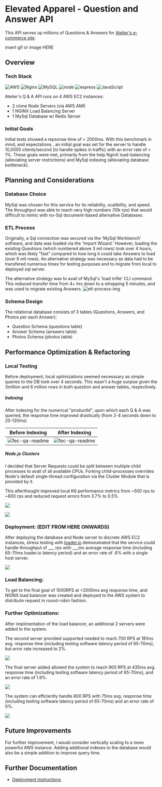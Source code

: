 # Elevated Apparel - Question and Answer API

This API serves up millions of Questions & Answers for [Atelier's e-commerce site](https://github.com/atelier-front-end/elevated).

insert gif or image HERE

## Overview

### Tech Stack

![AWS](https://img.shields.io/badge/AWS-%23FF9900.svg?style=for-the-badge&logo=amazon-aws&logoColor=white)
![Nginx](https://img.shields.io/badge/nginx-%23009639.svg?style=for-the-badge&logo=nginx&logoColor=white)
![MySQL](https://img.shields.io/badge/mysql-%2300f.svg?style=for-the-badge&logo=mysql&logoColor=white)
![node](https://img.shields.io/badge/Node.js-43853D?style=for-the-badge&logo=node.js&logoColor=white)
![express](https://img.shields.io/badge/Express.js-000000?style=for-the-badge&logo=express&logoColor=white)
![JavaScript](https://img.shields.io/badge/javascript-%23323330.svg?style=for-the-badge&logo=javascript&logoColor=%23F7DF1E)

Atelier's Q & A API runs on 4 AWS EC2 instances:
- 2 clone Node Servers (via AWS AMI)
- 1 NGINX Load Balancing Server
- 1 MySql Database w/ Redis Server

### Initial Goals

Initial tests showed a repsonse time of > 2000ms. With this benchmark in mind, and expectations , an initial goal was set for the server to handle 10,0000 clients/second (to handle spikes in traffic) with an error rate of < 1%. These goals were met, primarily from the help NginX load-balancing (alleviating server restrictions) and MySql indexing (alleviating database bottleneck).


## Planning and Considerations

### Database Choice

MySql was chosen for this service for its reliability, scalibility, and speed. The throughput was able to reach very high numbers (10k rps) that would difficult to mimic with no-Sql document-based alternative Databases.

### ETL Process

Originally, a Sql connection was secured via the 'MySql Workbench' software, and data was loaded via the 'Import Wizard.' However, loading the existing Questions (which numbered above 3 mil rows) took over 4 hours, which was likely "fast" compared to how long it could take Answers to load (over 6 mil rows). An alternative strategy was necessary as data had to be transfered numerous times for testing purposes and to migrate from local to deployed sql server.

The alternative strategy was to avail of MySql's 'load infile' CLI command. This reduced transfer time from 4+ hrs down to a whopping 5 minutes, and was used to migrate existing Answers.
![etl-process-img](./img/etl.png)

### Schema Design

The relational database consists of 3 tables (Questions, Answers, and Photos per each Answer):
* Question Schema (questions table)
* Answer Schema (answers table)
* Photos Schema (photos table)

## Performance Optimization & Refactoring

### Local Testing

Before deployment, local optimizations seemed necesssary as simple queries to the DB took over 4 seconds. This wasn't a huge surpise given the 3million and 6 million rows in both question and answer tables, respectively.

##### Indexing
After indexing for the numerical "productId", upon which each Q & A was queried, the response time improved drastically (from 2-4 seconds down to 20-120ms)

|                    Before Indexing                     |                    After Indexing                     |
| :------------------------------------------------: | :-----------------------------------------------: |
| ![fec-qa-readme](./client/dist/images/blob1.png) | ![fec-qa-readme](./client/dist/images/blob2.png) |

##### Node.js Clusters
I decided that Server Requests could be split between multiple child processes to avail of all available CPUs. Forking child-processes overrides Node's default single-thread configuration via the Cluster Module that is provided by it.

This afterthought improved local K6 performance metrics from ~500 rps to ~800 rps and reduced request errors from 3.7% to 0.5%

![](/imgs/K61.png)

![](/imgs/100RPSk6.png)

### Deployment: (EDIT FROM HERE ONWARDS)

After deploying the database and Node server to discrete AWS EC2 instances, stress testing with [loader.io](loader.io) demonstrated that the service could handle throughput of ___ rps with ___ms average response time (including 65-70ms loader.io latency period) and an error rate of .8% with a single host server.

![](/imgs/k62.png)


### Load Balancing:

To get to the final goal of 1000RPS at <2000ms avg response time, and NGINX load balancer was created and deployed to the AWS system to distribute request in round-robin fashion.

### Further Optimizations:

After implimentation of the load balancer, an additional 2 servers were added to the system.

The second server provided supported needed to reach 700 RPS at 181ms avg. response time (including testing software latency period of 65-70ms), but error rate increased to 2%.

![](/imgs/K63.png)

The final server added allowed the system to reach 900 RPS at 435ms avg. response time (including testing software latency period of 65-70ms), and an error rate of 1.9%.

![](/imgs/k64.png)

The system can efficiently handle 800 RPS with 75ms avg. response time (including testing software latency period of 65-70ms) and an error rate of 0%.

![](/imgs/k65.png)

## Future Improvements

For further improvement, I would consider vertically scaling to a more powerful AWS instance. Adding additional indexes to the database would also be a simple addition to improve query time.

## Further Documentation

- [Deployment Instructions](/Deployment-Instructions.md)
